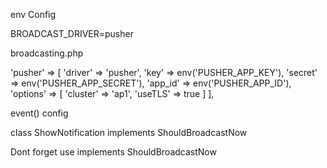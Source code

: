 env Config

BROADCAST_DRIVER=pusher


broadcasting.php

'pusher' => [
            'driver' => 'pusher',
            'key' => env('PUSHER_APP_KEY'),
            'secret' => env('PUSHER_APP_SECRET'),
            'app_id' => env('PUSHER_APP_ID'),
            'options' => [
                'cluster' => 'ap1',
                'useTLS' => true
            ]
],


event() config

class ShowNotification implements ShouldBroadcastNow

Dont forget use implements ShouldBroadcastNow
